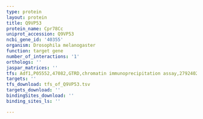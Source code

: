 ```yaml
---
type: protein
layout: protein
title: Q9VP53
protein_name: Cpr78Cc
uniprot_accession: Q9VP53
ncbi_gene_id: '40355'
organism: Drosophila melanogaster
function: target gene
number_of_interactions: '1'
orthologs: ''
jaspar_matrices: ''
tfs: Adf1,P05552,47082,GTRD,chromatin immunoprecipitation assay,27924024%5Buid%5D,No
targets: ''
tfs_download: tfs_of_Q9VP53.tsv
targets_download: ''
bindingSites_download: ''
binding_sites_ls: ''

---
```

